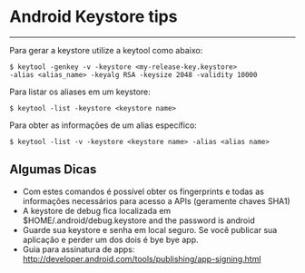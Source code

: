 # Android Keystore tips
-----------------------

Para gerar a keystore utilize a keytool como abaixo:

```
$ keytool -genkey -v -keystore <my-release-key.keystore>
-alias <alias_name> -keyalg RSA -keysize 2048 -validity 10000
```

Para listar os aliases em um keystore:

```
$ keytool -list -keystore <keystore name>
```

Para obter as informações de um alias específico:

```
$ keytool -list -v -keystore <keystore name> -alias <alias name>
```

## Algumas Dicas

* Com estes comandos é possível obter os fingerprints e todas as informações necessários para acesso a APIs (geramente chaves SHA1)
* A keystore de debug fica localizada em $HOME/.android/debug.keystore and the password is android
* Guarde sua keystore e senha em local seguro. Se você publicar sua aplicação e perder um dos dois é bye bye app.
* Guia para assinatura de apps: http://developer.android.com/tools/publishing/app-signing.html


